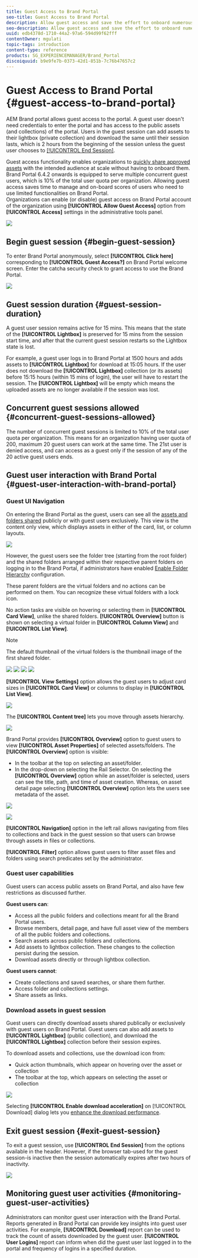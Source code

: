 ```yaml
---
title: Guest Access to Brand Portal
seo-title: Guest Access to Brand Portal
description: Allow guest access and save the effort to onboard numerous users who do not need to be authenticated.
seo-description: Allow guest access and save the effort to onboard numerous users who do not need to be authenticated.
uuid: edb4378d-1710-44a2-97a6-594d99f62fff
contentOwner: mgulati
topic-tags: introduction
content-type: reference
products: SG_EXPERIENCEMANAGER/Brand_Portal
discoiquuid: b9e9fe7b-0373-42d1-851b-7c76b47657c2
---
```


# Guest Access to Brand Portal {#guest-access-to-brand-portal}

AEM Brand portal allows guest access to the portal. A guest user doesn't need credentials to enter the portal and has access to the public assets (and collections) of the portal. Users in the guest session can add assets to their lightbox (private collection) and download the same until their session lasts, which is 2 hours from the beginning of the session unless the guest user chooses to [[!UICONTROL End Session]](#exit-guest-session).

Guest access functionality enables organizations to [quickly share approved assets](../using/brand-portal-sharing-folders.md#how-to-share-folders) with the intended audience at scale without having to onboard them. Brand Portal 6.4.2 onwards is equipped to serve multiple concurrent guest users, which is 10% of the total user quota per organization. Allowing guest access saves time to manage and on-board scores of users who need to use limited functionalities on Brand Portal.  
Organizations can enable (or disable) guest access on Brand Portal account of the organization using **[!UICONTROL Allow Guest Access]** option from **[!UICONTROL Access]** settings in the administrative tools panel.

<!--
Comment Type: annotation
Last Modified By: mgulati
Last Modified Date: 2018-08-17T10:42:59.879-0400
Removed the first para: "AEM Assets Brand Portal allows public users to enter the portal anonymously and have restricted access to the allowed public resources as guests. Organization users with guest role need not seek access and authentication from administrators."
-->

![](assets/enable-guest-access.png)

## Begin guest session {#begin-guest-session}

To enter Brand Portal anonymously, select **[!UICONTROL Click here]** corresponding to **[!UICONTROL Guest Access?]** on Brand Portal welcome screen. Enter the catcha security check to grant access to use the Brand Portal.

![](assets/bp-login-screen.png) 

## Guest session duration {#guest-session-duration}

A guest user session remains active for 15 mins. 
This means that the state of the **[!UICONTROL Lightbox]** is preserved for 15 mins from the session start time, and after that the current guest session restarts so the Lightbox state is lost. 

For example, a guest user logs in to Brand Portal at 1500 hours and adds assets to **[!UICONTROL Lightbox]** for download at 15:05 hours. If the user does not download the **[!UICONTROL Lightbox]** collection (or its assets) before 15:15 hours (within 15 mins of login), the user will have to restart the session. The **[!UICONTROL Lightbox]** will be empty which means the uploaded assets are no longer available if the session was lost.


<!--
A guest user session remains active for 2 hours. This means that the state of the **[!UICONTROL Lightbox]** is preserved until 1 hour from the session start time, and after 2 hours the current guest session restarts so the Lightbox state is lost.  
For example, a guest user logs in to the Brand Portal at 1500 hours and adds assets to Lightbox for download at 16:50 hours. If the user doesn't download the **[!UICONTROL Lightbox]** collection (or its assets) before 17:00 hours, the **[!UICONTROL Lightbox]** will become empty as the user will have to restart the session at the end of 1 hour (that is 1700 hours).
-->

## Concurrent guest sessions allowed {#concurrent-guest-sessions-allowed}

The number of concurrent guest sessions is limited to 10% of the total user quota per organization. This means for an organization having user quota of 200, maximum 20 guest users can work at the same time. The 21st user is denied access, and can access as a guest only if the session of any of the 20 active guest users ends.

## Guest user interaction with Brand Portal {#guest-user-interaction-with-brand-portal}

### Guest UI Navigation

On entering the Brand Portal as the guest, users can see all the [assets and folders shared](../using/brand-portal-sharing-folders.md#sharefolders) publicly or with guest users exclusively. This view is the content only view, which displays assets in either of the card, list, or column layouts.

![](assets/disabled-folder-hierarchy1.png)

However, the guest users see the folder tree (starting from the root folder) and the shared folders arranged within their respective parent folders on logging in to the Brand Portal, if administrators have enabled [Enable Folder Hierarchy](../using/brand-portal-general-configuration.md#main-pars-header-1621071021) configuration.

These parent folders are the virtual folders and no actions can be performed on them. You can recognize these virtual folders with a lock icon.

No action tasks are visible on hovering or selecting them in **[!UICONTROL Card View]**, unlike the shared folders. **[!UICONTROL Overview]** button is shown on selecting a virtual folder in **[!UICONTROL Column View]** and **[!UICONTROL List View]**.

>[!NOTE]
>
>The default thumbnail of the virtual folders is the thumbnail image of the first shared folder.

![](assets/enabled-hierarchy1.png) ![](assets/hierarchy1-nonadmin.png) ![](assets/hierarchy-nonadmin.png) ![](assets/hierarchy2-nonadmin.png)

**[!UICONTROL View Settings]** option allows the guest users to adjust card sizes in **[!UICONTROL Card View]** or columns to display in **[!UICONTROL List View]**.

![](assets/nav-guest-user.png)

The **[!UICONTROL Content tree]** lets you move through assets hierarchy.

![](assets/guest-login-ui.png)

Brand Portal provides **[!UICONTROL Overview]** option to guest users to view **[!UICONTROL Asset Properties]** of selected assets/folders. The **[!UICONTROL Overview]** option is visible:

* In the toolbar at the top on selecting an asset/folder.
* In the drop-down on selecting the Rail Selector.
On selecting the **[!UICONTROL Overview]** option while an asset/folder is selected, users can see the title, path, and time of asset creation. Whereas, on asset detail page selecting **[!UICONTROL Overview]** option lets the users see metadata of the asset.

![](assets/overview-option-1.png)

![](assets/overview-rail-selector-1.png)<br />

**[!UICONTROL Navigation]** option in the left rail allows navigating from files to collections and back in the guest session so that users can browse through assets in files or collections.

**[!UICONTROL Filter]** option allows guest users to filter asset files and folders using search predicates set by the administrator.

### Guest user capabilities

Guest users can access public assets on Brand Portal, and also have few restrictions as discussed further.

**Guest users can**:

* Access all the public folders and collections meant for all the Brand Portal users.
* Browse members, detail page, and have full asset view of the members of all the public folders and collections.
* Search assets across public folders and collections.
* Add assets to lightbox collection. These changes to the collection persist during the session.
* Download assets directly or through lightbox collection.

**Guest users cannot**:

* Create collections and saved searches, or share them further.
* Access folder and collections settings.
* Share assets as links.

### Download assets in guest session

Guest users can directly download assets shared publically or exclusively with guest users on Brand Portal. Guest users can also add assets to **[!UICONTROL Lightbox]** (public collection), and download the **[!UICONTROL Lightbox]** collection before their session expires.

To download assets and collections, use the download icon from:

* Quick action thumbnails, which appear on hovering over the asset or collection
* The toolbar at the top, which appears on selecting the asset or collection

![](assets/download-on-guest.png)

Selecting **[!UICONTROL Enable download acceleration]** on [!UICONTROL Download] dialog lets you [enhance the download performance](../using/accelerated-download.md).

## Exit guest session {#exit-guest-session}

To exit a guest session, use **[!UICONTROL End Session]** from the options available in the header. However, if the browser tab-used for the guest session-is inactive then the session automatically expires after two hours of inactivity.

![](assets/end-guest-session.png)

## Monitoring guest user activities {#monitoring-guest-user-activities}

Administrators can monitor guest user interaction with the Brand Portal. Reports generated in Brand Portal can provide key insights into guest user activities. For example, **[!UICONTROL Download]** report can be used to track the count of assets downloaded by the guest user. **[!UICONTROL User Logins]** report can inform when did the guest user last logged in to the portal and frequency of logins in a specified duration.
